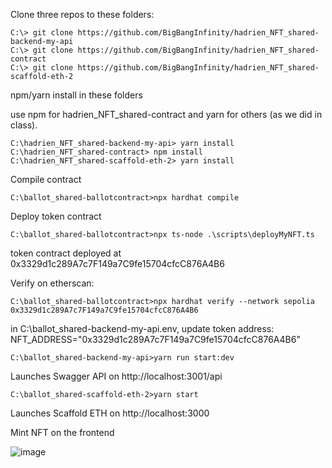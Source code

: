 Clone three repos to these folders:

```
C:\> git clone https://github.com/BigBangInfinity/hadrien_NFT_shared-backend-my-api
C:\> git clone https://github.com/BigBangInfinity/hadrien_NFT_shared-contract
C:\> git clone https://github.com/BigBangInfinity/hadrien_NFT_shared-scaffold-eth-2
```

npm/yarn install in these folders

use npm for hadrien_NFT_shared-contract and yarn for others (as we did in class).

```
C:\hadrien_NFT_shared-backend-my-api> yarn install
C:\hadrien_NFT_shared-contract> npm install
C:\hadrien_NFT_shared-scaffold-eth-2> yarn install
```

Compile contract
```
C:\ballot_shared-ballotcontract>npx hardhat compile 
```

Deploy token contract
```
C:\ballot_shared-ballotcontract>npx ts-node .\scripts\deployMyNFT.ts
```

token contract deployed at 0x3329d1c289A7c7F149a7C9fe15704cfcC876A4B6

Verify on etherscan:

```
C:\ballot_shared-ballotcontract>npx hardhat verify --network sepolia 0x3329d1c289A7c7F149a7C9fe15704cfcC876A4B6
```


in C:\ballot_shared-backend-my-api\.env, update token address:
NFT_ADDRESS="0x3329d1c289A7c7F149a7C9fe15704cfcC876A4B6"


```
C:\ballot_shared-backend-my-api>yarn run start:dev
```      

Launches Swagger API on 
http://localhost:3001/api

```
C:\ballot_shared-scaffold-eth-2>yarn start
```

Launches Scaffold ETH on 
http://localhost:3000

Mint NFT on the frontend

![image](https://github.com/BigBangInfinity/hadrien_NFT_shared-main/assets/37957341/e628fbff-6ba2-43bd-9fae-5d352f5099e4)
